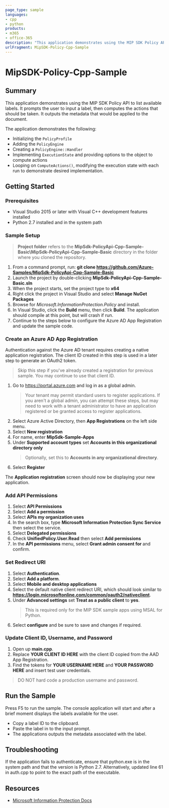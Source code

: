 ```yaml
---
page_type: sample
languages:
- cpp
- python
products:
- m365
- office-365
description: "This application demonstrates using the MIP SDK Policy API to list available labels."
urlFragment: MipSDK-Policy-Cpp-Sample
---
```


# MipSDK-Policy-Cpp-Sample

## Summary

This application demonstrates using the MIP SDK Policy API to list available labels. It prompts the user to input a label, then computes the actions that should be taken. It outputs the metadata that would be applied to the document.

The application demonstrates the following:

- Initializing the `PolicyProfile`
- Adding the `PolicyEngine`
- Creating a `PolicyEngine::Handler`
- Implementing `ExecutionState` and providing options to the object to compute actions
- Looping on `ComputeActions()`, modifying the execution state with each run to demonstrate desired implementation.

## Getting Started

### Prerequisites

- Visual Studio 2015 or later with Visual C++ development features installed
- Python 2.7 installed and in the system path

### Sample Setup

> **Project folder** refers to the **MipSdk-PolicyApi-Cpp-Sample-Basic\MipSdk-PolicyApi-Cpp-Sample-Basic** directory in the folder where you cloned the repository.

1. From a command prompt, run: **git clone https://github.com/Azure-Samples/MipSdk-PolicyApi-Cpp-Sample-Basic**
2. Launch the project by double-clicking **MipSdk-PolicyApi-Cpp-Sample-Basic.sln**
3. When the project starts, set the project type to **x64**
4. Right click the project in Visual Studio and select **Manage NuGet Packages**
5. Browse for *Microsoft.InformationProtection.Policy* and install.
6. In Visual Studio, click the **Build** menu, then click **Build**. The application should compile at this point, but will crash if run.
7. Continue to the steps below to configure the Azure AD App Registration and update the sample code.

### Create an Azure AD App Registration

Authentication against the Azure AD tenant requires creating a native application registration. The client ID created in this step is used in a later step to generate an OAuth2 token.

> Skip this step if you've already created a registration for previous sample. You may continue to use that client ID.

1. Go to https://portal.azure.com and log in as a global admin.
   > Your tenant may permit standard users to register applications. If you aren't a global admin, you can attempt these steps, but may need to work with a tenant administrator to have an application registered or be granted access to register applications.
2. Select Azure Active Directory, then **App Registrations** on the left side menu.
3. Select **New registration**
4. For name, enter **MipSdk-Sample-Apps**
5. Under **Supported account types** set **Accounts in this organizational directory only**
   > Optionally, set this to **Accounts in any organizational directory**.
6. Select **Register**

The **Application registration** screen should now be displaying your new application.

### Add API Permissions 

1. Select **API Permissions**
6. Select **Add a permission**
7. Select **APIs my organization uses**
8. In the search box, type **Microsoft Information Protection Sync Service** then select the service.
9. Select **Delegated permissions**
10. Check **UnifiedPolicy.User.Read** then select **Add permissions**
11. In the **API permissions** menu, select **Grant admin consent for <TENANT NAME>** and confirm.

### Set Redirect URI

1. Select **Authentication**.
2. Select **Add a platform**.
3. Select **Mobile and desktop applications**
4. Select the default native client redirect URI, which should look similar to **https://login.microsoftonline.com/common/oauth2/nativeclient**.
5. Under **Advanced settings** set **Treat as a public client** to **yes**.
   > This is required only for the MIP SDK sample apps using MSAL for Python.
6. Select **configure** and be sure to save and changes if required. 

### Update Client ID, Username, and Password

1. Open up **main.cpp**.
2. Replace **YOUR CLIENT ID HERE** with the client ID copied from the AAD App Registration.
3. Find the tokens for **YOUR USERNAME HERE** and **YOUR PASSWORD HERE** and insert test user credentials. 

> DO NOT hard code a production username and password.

## Run the Sample

Press F5 to run the sample. The console application will start and after a brief moment displays the labels available for the user.

- Copy a label ID to the clipboard.
- Paste the label in to the input prompt.
- The applications outputs the metadata associated with the label.

## Troubleshooting

If the application fails to authenticate, ensure that python.exe is in the system path and that the version is Python 2.7. Alternatively, updated line 61 in auth.cpp to point to the exact path of the executable.


## Resources

- [Microsoft Information Protection Docs](https://aka.ms/mipsdkdocs)

